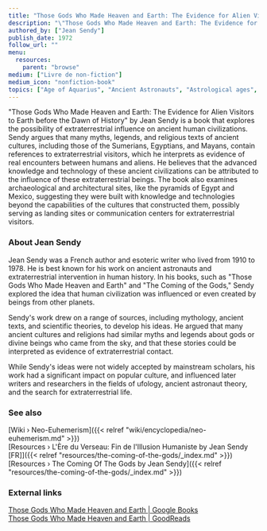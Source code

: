 ```yaml
---
title: "Those Gods Who Made Heaven and Earth: The Evidence for Alien Visitors to Earth before the Dawn of History"
description: "\"Those Gods Who Made Heaven and Earth: The Evidence for Alien Visitors to Earth before the Dawn of History\" by Jean Sendy is a book that explores the possibility of extraterrestrial influence on ancient human civilizations. Sendy argues that many myths, legends, and religious texts of ancient cultures, including those of the Sumerians, Egyptians, and Mayans, contain references to extraterrestrial visitors, which he interprets as evidence of real encounters between humans and aliens. He believes that the advanced knowledge and technology of these ancient civilizations can be attributed to the influence of these extraterrestrial beings. The book also examines archaeological and architectural sites, like the pyramids of Egypt and Mexico, suggesting they were built with knowledge and technologies beyond the capabilities of the cultures that constructed them, possibly serving as landing sites or communication centers for extraterrestrial visitors."
authored_by: ["Jean Sendy"]
publish_date: 1972
follow_url: ""
menu:
  resources:
    parent: "browse"
medium: ["Livre de non-fiction"]
medium_icon: "nonfiction-book"
topics: ["Age of Aquarius", "Ancient Astronauts", "Astrological ages", "Elohim", "Neo-Euhemerism", "Precession"]
---
```


"Those Gods Who Made Heaven and Earth: The Evidence for Alien Visitors to Earth before the Dawn of History" by Jean Sendy is a book that explores the possibility of extraterrestrial influence on ancient human civilizations. Sendy argues that many myths, legends, and religious texts of ancient cultures, including those of the Sumerians, Egyptians, and Mayans, contain references to extraterrestrial visitors, which he interprets as evidence of real encounters between humans and aliens. He believes that the advanced knowledge and technology of these ancient civilizations can be attributed to the influence of these extraterrestrial beings. The book also examines archaeological and architectural sites, like the pyramids of Egypt and Mexico, suggesting they were built with knowledge and technologies beyond the capabilities of the cultures that constructed them, possibly serving as landing sites or communication centers for extraterrestrial visitors.

### About Jean Sendy

Jean Sendy was a French author and esoteric writer who lived from 1910 to 1978. He is best known for his work on ancient astronauts and extraterrestrial intervention in human history. In his books, such as "Those Gods Who Made Heaven and Earth" and "The Coming of the Gods," Sendy explored the idea that human civilization was influenced or even created by beings from other planets.

Sendy's work drew on a range of sources, including mythology, ancient texts, and scientific theories, to develop his ideas. He argued that many ancient cultures and religions had similar myths and legends about gods or divine beings who came from the sky, and that these stories could be interpreted as evidence of extraterrestrial contact.

While Sendy's ideas were not widely accepted by mainstream scholars, his work had a significant impact on popular culture, and influenced later writers and researchers in the fields of ufology, ancient astronaut theory, and the search for extraterrestrial life.

### See also

[Wiki › Neo-Euhemerism]({{< relref "wiki/encyclopedia/neo-euhemerism.md" >}})</br>
[Resources › L\'Ère du Verseau: Fin de l\'Illusion Humaniste by Jean Sendy \[FR\]]({{< relref "resources/the-coming-of-the-gods/_index.md" >}})</br>
[Resources › The Coming Of The Gods by Jean Sendy]({{< relref "resources/the-coming-of-the-gods/_index.md" >}})</br>

### External links

[Those Gods Who Made Heaven and Earth | Google Books](https://books.google.ch/books?printsec=frontcover&vid=ISBN0425021300)</br>
[Those Gods Who Made Heaven and Earth | GoodReads](https://www.goodreads.com/en/book/show/2534402.Those_Gods_Who_Made_Heaven_Earth_The_Novel_Of_The_Bible)</br>
